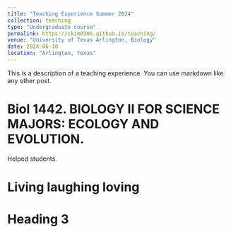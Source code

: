 ```yaml
---
title: "Teaching Experience Summer 2024"
collection: teaching
type: "Undergraduate course"
permalink: https://ckim0306.github.io/teaching/
venue: "University of Texas Arlington, Biology"
date: 2024-06-10 
location: "Arlington, Texas"
---
```


This is a description of a teaching experience. You can use markdown like any other post.

Biol 1442. BIOLOGY II FOR SCIENCE MAJORS: ECOLOGY AND EVOLUTION. 
======
Helped students.

Living laughing loving 
======

Heading 3
======
